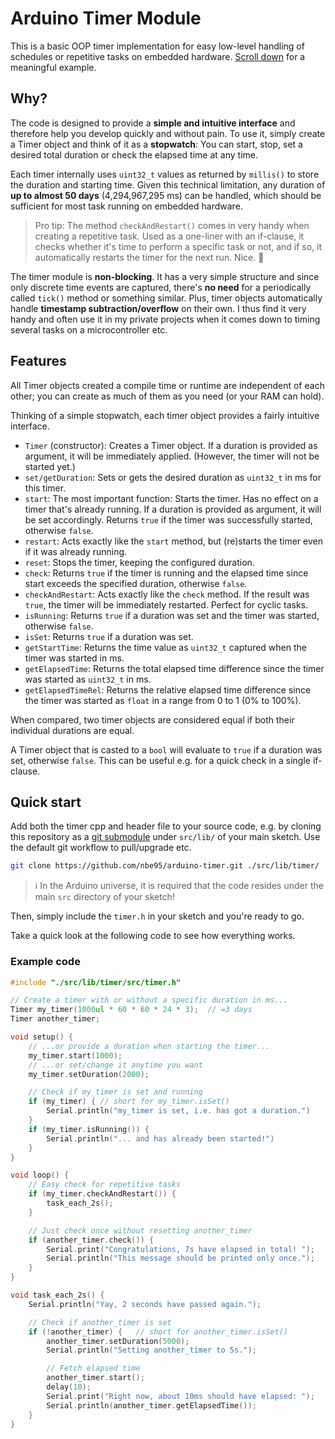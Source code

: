 # Arduino Timer Module

This is a basic OOP timer implementation for easy low-level handling of
schedules or repetitive tasks on embedded hardware. [Scroll down](#example-code)
for a meaningful example.

## Why?

The code is designed to provide a **simple and intuitive interface** and
therefore help you develop quickly and without pain. To use it, simply create a
Timer object and think of it as a **stopwatch**: You can start, stop, set a
desired total duration or check the elapsed time at any time.

Each timer internally uses `uint32_t` values as returned by `millis()` to store
the duration and starting time. Given this technical limitation, any duration of
**up to almost 50 days** (4,294,967,295 ms) can be handled, which should be
sufficient for most task running on embedded hardware.

> Pro tip: The method `checkAndRestart()` comes in very handy when creating a
repetitive task. Used as a one-liner with an if-clause, it checks whether it's
time to perform a specific task or not, and if so, it automatically restarts the
timer for the next run. Nice. :tada:

The timer module is **non-blocking**. It has a very simple structure and since
only discrete time events are captured, there's **no need** for a periodically
called `tick()` method or something similar. Plus, timer objects automatically
handle **timestamp subtraction/overflow** on their own. I thus find it very
handy and often use it in my private projects when it comes down to timing
several tasks on a microcontroller etc.

## Features

All Timer objects created a compile time or runtime are independent of each
other; you can create as much of them as you need (or your RAM can hold).

Thinking of a simple stopwatch, each timer object provides a fairly intuitive
interface.

- `Timer` (constructor): Creates a Timer object. If a duration is provided as
  argument, it will be immediately applied. (However, the timer will not be
  started yet.)
- `set/getDuration`: Sets or gets the desired duration as `uint32_t` in ms for
  this timer.
- `start`: The most important function: Starts the timer. Has no effect on a
  timer that's already running. If a duration is provided as argument, it will
  be set accordingly. Returns `true` if the timer was successfully started,
  otherwise `false`.
- `restart`: Acts exactly like the `start` method, but (re)starts the timer even
  if it was already running.
- `reset`: Stops the timer, keeping the configured duration.
- `check`: Returns `true` if the timer is running and the elapsed time since
  start exceeds the specified duration, otherwise `false`.
- `checkAndRestart`: Acts exactly like the `check` method. If the result was
  `true`, the timer will be immediately restarted. Perfect for cyclic tasks.
- `isRunning`: Returns `true` if a duration was set and the timer was started,
  otherwise `false`.
- `isSet`: Returns `true` if a duration was set.
- `getStartTime`: Returns the time value as `uint32_t` captured when the timer
  was started in ms.
- `getElapsedTime`: Returns the total elapsed time difference since the timer
  was started as `uint32_t` in ms.
- `getElapsedTimeRel`: Returns the relative elapsed time difference since the
  timer was started as `float` in a range from 0 to 1 (0% to 100%).

When compared, two timer objects are considered equal if both their individual
durations are equal.

A Timer object that is casted to a `bool` will evaluate to `true` if a duration
was set, otherwise `false`. This can be useful e.g. for a quick check in a
single if-clause.

## Quick start

Add both the timer cpp and header file to your source code, e.g. by cloning this
repository as a [git
submodule](https://git-scm.com/book/en/v2/Git-Tools-Submodules) under
`src/lib/` of your main sketch. Use the default git workflow to pull/upgrade
etc.

```sh
git clone https://github.com/nbe95/arduino-timer.git ./src/lib/timer/

```

> :information_source: In the Arduino universe, it is required that the code
resides under the main `src` directory of your sketch!

Then, simply include the `timer.h` in your sketch and you're ready to go.

Take a quick look at the following code to see how everything works.

### Example code

```cpp
#include "./src/lib/timer/src/timer.h"

// Create a timer with or without a specific duration in ms...
Timer my_timer(1000ul * 60 * 60 * 24 * 3);  // =3 days
Timer another_timer;

void setup() {
    // ...or provide a duration when starting the timer...
    my_timer.start(1000);
    // ...or set/change it anytime you want
    my_timer.setDuration(2000);

    // Check if my_timer is set and running
    if (my_timer) { // short for my_timer.isSet()
        Serial.println("my_timer is set, i.e. has got a duration.")
    }
    if (my_timer.isRunning()) {
        Serial.println("... and has already been started!")
    }
}

void loop() {
    // Easy check for repetitive tasks
    if (my_timer.checkAndRestart()) {
        task_each_2s();
    }

    // Just check once without resetting another_timer
    if (another_timer.check()) {
        Serial.print("Congratulations, 7s have elapsed in total! ");
        Serial.println("This message should be printed only once.");
    }
}

void task_each_2s() {
    Serial.println("Yay, 2 seconds have passed again.");

    // Check if another_timer is set
    if (!another_timer) {   // short for another_timer.isSet()
        another_timer.setDuration(5000);
        Serial.println("Setting another_timer to 5s.");

        // Fetch elapsed time
        another_timer.start();
        delay(10);
        Serial.print("Right now, about 10ms should have elapsed: ");
        Serial.println(another_timer.getElapsedTime());
    }
}

```
